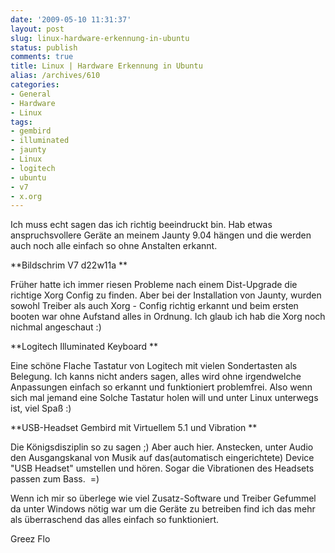 ```yaml
---
date: '2009-05-10 11:31:37'
layout: post
slug: linux-hardware-erkennung-in-ubuntu
status: publish
comments: true
title: Linux | Hardware Erkennung in Ubuntu
alias: /archives/610
categories:
- General
- Hardware
- Linux
tags:
- gembird
- illuminated
- jaunty
- Linux
- logitech
- ubuntu
- v7
- x.org
---
```


Ich muss echt sagen das ich richtig beeindruckt bin. Hab etwas anspruchsvollere Geräte an meinem Jaunty 9.04 hängen und die werden auch noch alle einfach so ohne Anstalten erkannt.

**Bildschrim V7 d22w11a **

Früher hatte ich immer riesen Probleme nach einem Dist-Upgrade die richtige Xorg Config zu finden. Aber bei der Installation von Jaunty, wurden sowohl Treiber als auch Xorg - Config richtig erkannt und beim ersten booten war ohne Aufstand alles in Ordnung. Ich glaub ich hab die Xorg noch nichmal angeschaut :)

**Logitech Illuminated Keyboard
**

Eine schöne Flache Tastatur von Logitech mit vielen Sondertasten als Belegung. Ich kanns nicht anders sagen, alles wird ohne irgendwelche Anpassungen einfach so erkannt und funktioniert problemfrei. Also wenn sich mal jemand eine Solche Tastatur holen will und unter Linux unterwegs ist, viel Spaß :)

**USB-Headset Gembird mit Virtuellem 5.1 und Vibration **

Die Königsdisziplin so zu sagen ;) Aber auch hier. Anstecken, unter Audio den Ausgangskanal von Musik auf das(automatisch eingerichtete) Device "USB Headset" umstellen und hören. Sogar die Vibrationen des Headsets passen zum Bass.  =)

Wenn ich mir so überlege wie viel Zusatz-Software und Treiber Gefummel da unter Windows nötig war um die Geräte zu betreiben find ich das mehr als überraschend das alles einfach so funktioniert.

Greez Flo
